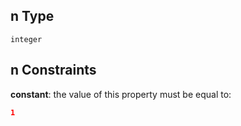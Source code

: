 ## n Type

`integer`

## n Constraints

**constant**: the value of this property must be equal to:

```json
1
```
